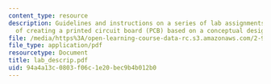 ```yaml
---
content_type: resource
description: Guidelines and instructions on a series of lab assignments on the process
  of creating a printed circuit board (PCB) based on a conceptual design.
file: /media/https%3A/open-learning-course-data-rc.s3.amazonaws.com/2-996-biomedical-devices-design-laboratory-fall-2007/94a4a13c0803f06c1e20bec9b4b012b0_lab_descrip.pdf
file_type: application/pdf
resourcetype: Document
title: lab_descrip.pdf
uid: 94a4a13c-0803-f06c-1e20-bec9b4b012b0
---
```


